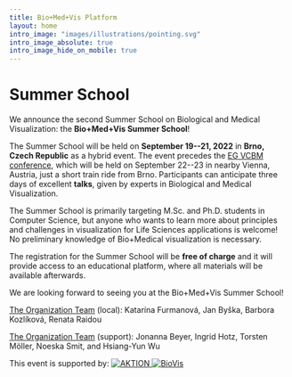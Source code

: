 ```yaml
---
title: Bio+Med+Vis Platform
layout: home
intro_image: "images/illustrations/pointing.svg"
intro_image_absolute: true
intro_image_hide_on_mobile: true
---
```


# Summer School

We announce the second Summer School on Biological and Medical Visualization: the **Bio+Med+Vis Summer School**!

The Summer School will be held on **September 19--21, 2022** in **Brno, Czech Republic** as a hybrid event. The event precedes the [EG VCBM conference](https://conferences.eg.org/vcbm2022/), which will be held on September 22--23 in nearby Vienna, Austria, just a short train ride from Brno. Participants can anticipate three days of excellent **talks**, given by experts in Biological and Medical Visualization. 
<!--The program is enriched by **mentoring sessions**, focusing on Ph.D. studies and visualization design, practical **tutorials** on visualization tools and libraries, and invited talks by experts from **clinical practice and industry**.-->

The Summer School is primarily targeting M.Sc. and Ph.D. students in Computer Science, but anyone who wants to learn more about principles and challenges in visualization for Life Sciences applications is welcome! No preliminary knowledge of Bio+Medical visualization is necessary.

The registration for the Summer School will be **free of charge** and it will provide access to an educational platform, where all materials will be available afterwards. 

We are looking forward to seeing you at the Bio+Med+Vis Summer School! 

[The Organization Team](https://biomedvis.github.io/team/) (local): 
Katarína Furmanová, Jan Byška, Barbora Kozlíková, Renata Raidou

[The Organization Team](https://biomedvis.github.io/team/) (support): 
Jonanna Beyer, Ingrid Hotz, Torsten Möller,  Noeska Smit, and Hsiang-Yun Wu



This event is supported by:
<a href="https://www.dzs.cz/en/program/aktion-austria-czech-republic" target="_blank">
![AKTION](/2022/images/endorsement/logo-aktion.jpg)
</a>
<a href="http://biovis.net/" target="_blank">
![BioVis](/2022/images/endorsement/biovis.png)
</a>

<!--
This event is endorsed by:

<a href="http://biovis.net/" target="_blank">
![BioVis](/2022/images/endorsement/biovis.png)
</a>
<a href="http://vcbm.org/" target="_blank">
![EG](/2022/images/endorsement/eg.png)
</a>
<a href="http://www.mmiv.no/" target="_blank">
![MMIV](/2022/images/endorsement/mmivs.png)
</a>
-->